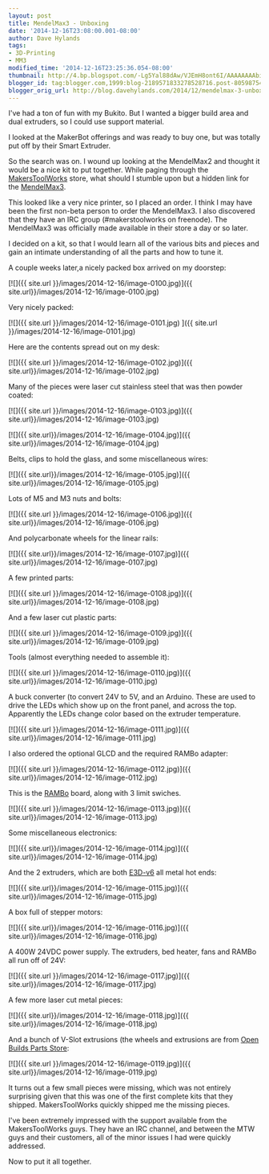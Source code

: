 ```yaml
---
layout: post
title: MendelMax3 - Unboxing
date: '2014-12-16T23:08:00.001-08:00'
author: Dave Hylands
tags:
- 3D-Printing
- MM3
modified_time: '2014-12-16T23:25:36.054-08:00'
thumbnail: http://4.bp.blogspot.com/-Lg5Yal88dAw/VJEmH8ont6I/AAAAAAAAbic/q0jnw6sHJUM/s72-c/IMG_20141128_150144.jpg
blogger_id: tag:blogger.com,1999:blog-2189571833278528716.post-8059875427988057156
blogger_orig_url: http://blog.davehylands.com/2014/12/mendelmax-3-unboxing.html
---
```


I've had a ton of fun with my Bukito. But I wanted a bigger build area and
dual extruders, so I could use support material.

I looked at the MakerBot offerings and was ready to buy one, but was totally
put off by their Smart Extruder.

So the search was on. I wound up looking at the MendelMax2
and thought it would be a nice kit to put together. While
paging through the [MakersToolWorks](https://store.makerstoolworks.com/)
store, what should I stumble upon but a hidden link for the
[MendelMax3](https://store.makerstoolworks.com/collections/3d-printers-and-kits/products/mm3-fk).

This looked like a very nice printer, so I placed an order. I think I may have
been the first non-beta person to order the MendelMax3. I also discovered that
they have an IRC group (#makerstoolworks on freenode). The MendelMax3 was
officially made available in their store a day or so later.

I decided on a kit, so that I would learn all of the various bits and pieces
and gain an intimate understanding of all the parts and how to tune it.

A couple weeks later,a nicely packed box arrived on my doorstep:

[![]({{ site.url }}/images/2014-12-16/image-0100.jpg)]({{ site.url}}/images/2014-12-16/image-0100.jpg)


Very nicely packed:

[![]({{ site.url }}/images/2014-12-16/image-0101.jpg) ]({{ site.url
}}/images/2014-12-16/image-0101.jpg)


Here are the contents spread out on my desk:

[![]({{ site.url }}/images/2014-12-16/image-0102.jpg)]({{ site.url}}/images/2014-12-16/image-0102.jpg)


Many of the pieces were laser cut stainless steel that was then powder coated:

[![]({{ site.url }}/images/2014-12-16/image-0103.jpg)]({{ site.url}}/images/2014-12-16/image-0103.jpg)



[![]({{ site.url}}/images/2014-12-16/image-0104.jpg)]({{ site.url}}/images/2014-12-16/image-0104.jpg)


Belts, clips to hold the glass, and some miscellaneous wires:

[![]({{ site.url}}/images/2014-12-16/image-0105.jpg)]({{ site.url}}/images/2014-12-16/image-0105.jpg)


Lots of M5 and M3 nuts and bolts:

[![]({{ site.url }}/images/2014-12-16/image-0106.jpg)]({{ site.url}}/images/2014-12-16/image-0106.jpg)


And polycarbonate wheels for the linear rails:

[![]({{ site.url}}/images/2014-12-16/image-0107.jpg)]({{ site.url}}/images/2014-12-16/image-0107.jpg)


A few printed parts:

[![]({{ site.url }}/images/2014-12-16/image-0108.jpg)]({{ site.url}}/images/2014-12-16/image-0108.jpg)


And a few laser cut plastic parts:

[![]({{ site.url }}/images/2014-12-16/image-0109.jpg)]({{ site.url}}/images/2014-12-16/image-0109.jpg)


Tools (almost everything needed to assemble it):

[![]({{ site.url }}/images/2014-12-16/image-0110.jpg)]({{ site.url}}/images/2014-12-16/image-0110.jpg)


A buck converter (to convert 24V to 5V, and an Arduino. These are used to
drive the LEDs which show up on the front panel, and across the top.
Apparently the LEDs change color based on the extruder temperature.

[![]({{ site.url }}/images/2014-12-16/image-0111.jpg)]({{ site.url}}/images/2014-12-16/image-0111.jpg)


I also ordered the optional GLCD and the required RAMBo adapter:

[![]({{ site.url }}/images/2014-12-16/image-0112.jpg)]({{ site.url}}/images/2014-12-16/image-0112.jpg)


This is the [RAMBo](https://ultimachine.com/content/rambo-13/) board, along
with 3 limit swiches.

[![]({{ site.url }}/images/2014-12-16/image-0113.jpg)]({{ site.url}}/images/2014-12-16/image-0113.jpg)


Some miscellaneous electronics:

[![]({{ site.url}}/images/2014-12-16/image-0114.jpg)]({{ site.url}}/images/2014-12-16/image-0114.jpg)


And the 2 extruders, which are both [E3D-v6](https://e3d-online.com/v6)
all metal hot ends:

[![]({{ site.url}}/images/2014-12-16/image-0115.jpg)]({{ site.url}}/images/2014-12-16/image-0115.jpg)


A box full of stepper motors:

[![]({{ site.url}}/images/2014-12-16/image-0116.jpg)]({{ site.url}}/images/2014-12-16/image-0116.jpg)


A 400W  24VDC power supply. The extruders, bed heater, fans and RAMBo all run
off of 24V:

[![]({{ site.url }}/images/2014-12-16/image-0117.jpg)]({{ site.url}}/images/2014-12-16/image-0117.jpg)


A few more laser cut metal pieces:

[![]({{ site.url}}/images/2014-12-16/image-0118.jpg)]({{ site.url}}/images/2014-12-16/image-0118.jpg)


And a bunch of V-Slot extrusions (the wheels and extrusions are from
[Open Builds Parts Store](https://openbuildspartstore.com/):

[![]({{ site.url }}/images/2014-12-16/image-0119.jpg)]({{ site.url}}/images/2014-12-16/image-0119.jpg)

It turns out a few small pieces were missing, which was not entirely
surprising given that this was one of the first complete kits that they
shipped. MakersToolWorks quickly shipped me the missing pieces.

I've been extremely impressed with the support available from the
MakersToolWorks guys. They have an IRC channel, and between the MTW guys and
their customers, all of the minor issues I had were quickly addressed.

Now to put it all together.

